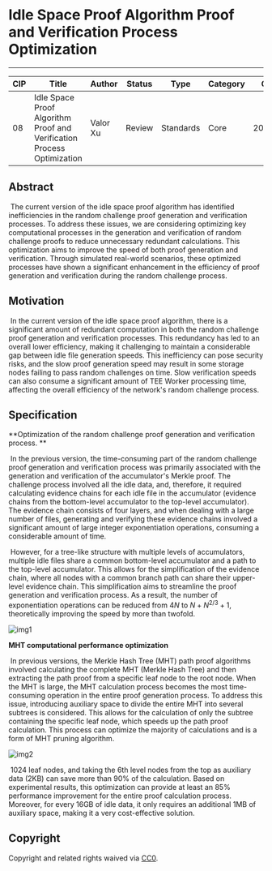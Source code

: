 # Idle Space Proof Algorithm Proof and Verification Process Optimization
---

| CIP | Title | Author | Status | Type | Category | Created |
| --- | --- | --- | --- | --- | --- | --- |
| 08 | Idle Space Proof Algorithm Proof and Verification Process Optimization | Valor Xu | Review | Standards | Core | 2023/10/26 |

## Abstract
​		The current version of the idle space proof algorithm has identified inefficiencies in the random challenge proof generation and verification processes. To address these issues, we are considering optimizing key computational processes in the generation and verification of random challenge proofs to reduce unnecessary redundant calculations. This optimization aims to improve the speed of both proof generation and verification. Through simulated real-world scenarios, these optimized processes have shown a significant enhancement in the efficiency of proof generation and verification during the random challenge process.

## Motivation
​		In the current version of the idle space proof algorithm, there is a significant amount of redundant computation in both the random challenge proof generation and verification processes. This redundancy has led to an overall lower efficiency, making it challenging to maintain a considerable gap between idle file generation speeds. This inefficiency can pose security risks, and the slow proof generation speed may result in some storage nodes failing to pass random challenges on time. Slow verification speeds can also consume a significant amount of TEE Worker processing time, affecting the overall efficiency of the network's random challenge process.
## Specification
**Optimization of the random challenge proof generation and verification process. **

​		In the previous version, the time-consuming part of the random challenge proof generation and verification process was primarily associated with the generation and verification of the accumulator's Merkle proof. The challenge process involved all the idle data, and, therefore, it required calculating evidence chains for each idle file in the accumulator (evidence chains from the bottom-level accumulator to the top-level accumulator). The evidence chain consists of four layers, and when dealing with a large number of files, generating and verifying these evidence chains involved a significant amount of large integer exponentiation operations, consuming a considerable amount of time.

​		However, for a tree-like structure with multiple levels of accumulators, multiple idle files share a common bottom-level accumulator and a path to the top-level accumulator. This allows for the simplification of the evidence chain, where all nodes with a common branch path can share their upper-level evidence chain. This simplification aims to streamline the proof generation and verification process. As a result, the number of exponentiation operations can be reduced from $4N$ to $N+N^{2/3}+1$, theoretically improving the speed by more than twofold.

![img1](https://github.com/jiuquxzy/CIPs/assets/121914086/aac2a684-d9c4-48ba-bc67-5463c12a5521)


**MHT computational performance optimization**

​		In previous versions, the Merkle Hash Tree (MHT) path proof algorithms involved calculating the complete MHT (Merkle Hash Tree) and then extracting the path proof from a specific leaf node to the root node. When the MHT is large, the MHT calculation process becomes the most time-consuming operation in the entire proof generation process. To address this issue, introducing auxiliary space to divide the entire MHT into several subtrees is considered. This allows for the calculation of only the subtree containing the specific leaf node, which speeds up the path proof calculation. This process can optimize the majority of calculations and is a form of MHT pruning algorithm.

![img2](https://github.com/jiuquxzy/CIPs/assets/121914086/d7dc5c73-7c91-42ea-b384-4ee5e330506a)


​		1024 leaf nodes, and taking the 6th level nodes from the top as auxiliary data (2KB) can save more than 90% of the calculation. Based on experimental results, this optimization can provide at least an 85% performance improvement for the entire proof calculation process. Moreover, for every 16GB of idle data, it only requires an additional 1MB of auxiliary space, making it a very cost-effective solution.

## Copyright
Copyright and related rights waived via [CC0](../LICENSE.md).
